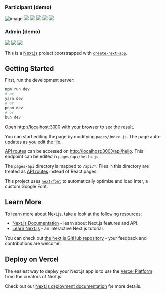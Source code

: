 ### Participant (demo)
![image](https://github.com/Damarwendha/taxacademy/assets/143293717/f92b812e-0cd8-436d-b40d-d27f1ca7d0dc)
<img src="https://i.imgur.com/2KeEeSG.png" />
<img src="https://i.imgur.com/hwWpke5.png" />
<img src="https://i.imgur.com/PRwhCYY.png" />
<img src="https://i.imgur.com/bjSwblp.png" />
<img src="https://i.imgur.com/1OUU8WN.png" />

### Admin (demo)
<img src="https://i.imgur.com/LfAk7UY.png" />
<img src="https://github.com/Damarwendha/taxacademy/assets/143293717/24b5d455-5294-4b26-9462-14656eb31f3d" />
<img src="https://github.com/Damarwendha/taxacademy/assets/143293717/b29e4c43-a247-4e45-b440-9135769dac0c" />




This is a [Next.js](https://nextjs.org/) project bootstrapped with [`create-next-app`](https://github.com/vercel/next.js/tree/canary/packages/create-next-app).

## Getting Started

First, run the development server:

```bash
npm run dev
# or
yarn dev
# or
pnpm dev
# or
bun dev
```

Open [http://localhost:3000](http://localhost:3000) with your browser to see the result.

You can start editing the page by modifying `pages/index.js`. The page auto-updates as you edit the file.

[API routes](https://nextjs.org/docs/api-routes/introduction) can be accessed on [http://localhost:3000/api/hello](http://localhost:3000/api/hello). This endpoint can be edited in `pages/api/hello.js`.

The `pages/api` directory is mapped to `/api/*`. Files in this directory are treated as [API routes](https://nextjs.org/docs/api-routes/introduction) instead of React pages.

This project uses [`next/font`](https://nextjs.org/docs/basic-features/font-optimization) to automatically optimize and load Inter, a custom Google Font.

## Learn More

To learn more about Next.js, take a look at the following resources:

- [Next.js Documentation](https://nextjs.org/docs) - learn about Next.js features and API.
- [Learn Next.js](https://nextjs.org/learn) - an interactive Next.js tutorial.

You can check out [the Next.js GitHub repository](https://github.com/vercel/next.js/) - your feedback and contributions are welcome!

## Deploy on Vercel

The easiest way to deploy your Next.js app is to use the [Vercel Platform](https://vercel.com/new?utm_medium=default-template&filter=next.js&utm_source=create-next-app&utm_campaign=create-next-app-readme) from the creators of Next.js.

Check out our [Next.js deployment documentation](https://nextjs.org/docs/deployment) for more details.
